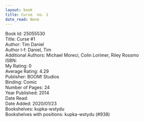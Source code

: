 ```yaml
---
layout: book
title: Curse  no. 1
date_read: None
---
```


Book Id: 25055530<br />
Title: Curse #1<br />
Author: Tim Daniel<br />
Author l-f: Daniel, Tim<br />
Additional Authors: Michael Moreci, Colin Lorimer, Riley Rossmo<br />
ISBN: <br />
My Rating: 0<br />
Average Rating: 4.29<br />
Publisher: BOOM! Studios<br />
Binding: Comic<br />
Number of Pages: 24<br />
Year Published: 2014<br />
Date Read: <br />
Date Added: 2020/01/23<br />
Bookshelves: kupka-wstydu<br />
Bookshelves with positions: kupka-wstydu (#938)<br />


